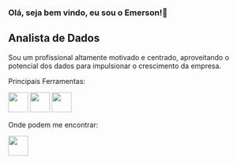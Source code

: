 ### Olá, seja bem vindo, eu sou o Emerson!👋 

## Analista de Dados

Sou um profissional altamente motivado e centrado, aproveitando o potencial dos dados para impulsionar o crescimento da empresa.

Principais Ferramentas:

<div>
  <img width=40 height=40 src="https://github.com/EmreCosta/Portfolio/blob/main/linguagens/power%20bi.png?raw=true">
  <img width=40 height=40 src="https://github.com/EmreCosta/Portfolio/blob/main/linguagens/sql.png?raw=true">
  <img width=40 height=40 src="https://github.com/EmreCosta/Portfolio/blob/main/linguagens/python.png?raw=true">
</div>


Onde podem me encontrar:
<div>
  <a href="https://sites.google.com/view/portflioemersoncostabi/p%C3%A1gina-inicial" target="_blank"> 
    <img width=40 height=40 src="https://github.com/EmreCosta/Portfolio/blob/main/social%20icons/web-link.png?raw=true">
  </a>
</div>

